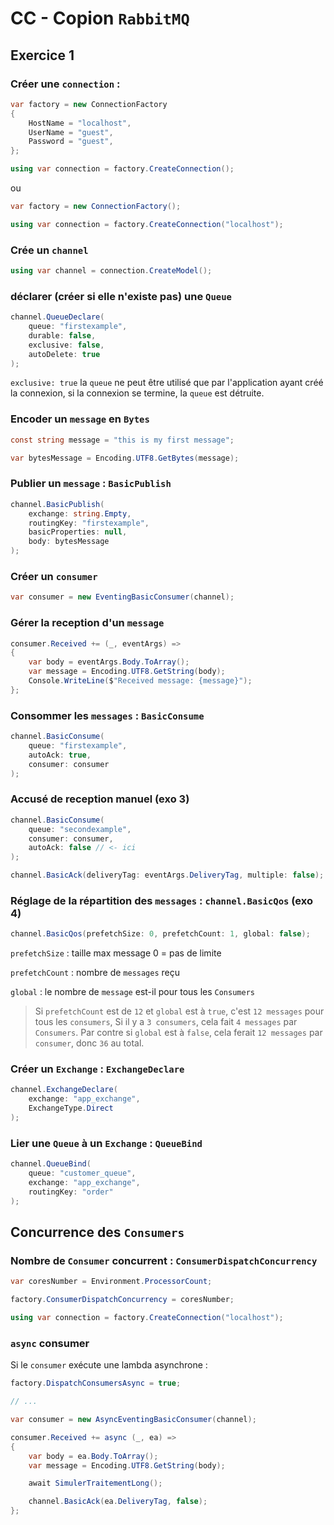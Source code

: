 # CC - Copion `RabbitMQ`

## Exercice 1

### Créer une `connection` :

```cs
var factory = new ConnectionFactory
{
    HostName = "localhost",
    UserName = "guest",
    Password = "guest",
};

using var connection = factory.CreateConnection();
```

ou

```cs
var factory = new ConnectionFactory();

using var connection = factory.CreateConnection("localhost");
```



### Crée un `channel`

```cs
using var channel = connection.CreateModel();
```



### déclarer (créer si elle n'existe pas) une `Queue`

```cs
channel.QueueDeclare(
    queue: "firstexample",
    durable: false,
    exclusive: false,
    autoDelete: true
);
```

`exclusive: true` la `queue` ne peut être utilisé que par l'application ayant créé la connexion, si la connexion se termine, la `queue` est détruite.

### Encoder un `message` en `Bytes`

```cs
const string message = "this is my first message";

var bytesMessage = Encoding.UTF8.GetBytes(message);
```



### Publier un `message` : `BasicPublish`

```cs
channel.BasicPublish(
    exchange: string.Empty,
    routingKey: "firstexample",
    basicProperties: null,
    body: bytesMessage
);
```



### Créer un `consumer`

```cs
var consumer = new EventingBasicConsumer(channel);
```



### Gérer la reception d'un `message`

```cs
consumer.Received += (_, eventArgs) =>
{
    var body = eventArgs.Body.ToArray();
    var message = Encoding.UTF8.GetString(body);
    Console.WriteLine($"Received message: {message}");
};
```



### Consommer les `messages` : `BasicConsume`

```cs
channel.BasicConsume(
    queue: "firstexample",
    autoAck: true,
    consumer: consumer
);
```



### Accusé de reception manuel (exo 3)

```cs
channel.BasicConsume(
    queue: "secondexample",
    consumer: consumer,
    autoAck: false // <- ici
);
```

```cs
channel.BasicAck(deliveryTag: eventArgs.DeliveryTag, multiple: false);
```



### Réglage de la répartition des `messages` : `channel.BasicQos` (exo 4)

```cs
channel.BasicQos(prefetchSize: 0, prefetchCount: 1, global: false);
```

`prefetchSize` : taille max message 0 = pas de limite

`prefetchCount` : nombre de `messages` reçu

`global` : le nombre de `message` est-il pour tous les `Consumers`

> Si `prefetchCount` est de `12` et `global` est à `true`, c'est `12 messages` pour tous les `consumers`, Si il y a `3 consumers`, cela fait `4 messages` par `Consumers`. Par contre si `global` est à `false`, cela ferait `12 messages` par `consumer`, donc `36` au total.



### Créer un `Exchange` : `ExchangeDeclare`

```cs
channel.ExchangeDeclare(
    exchange: "app_exchange",
    ExchangeType.Direct
);
```



### Lier une `Queue` à un `Exchange` : `QueueBind`

```cs
channel.QueueBind(
    queue: "customer_queue",
    exchange: "app_exchange",
    routingKey: "order"
);
```



## Concurrence des `Consumers`

 ### Nombre de `Consumer` concurrent : `ConsumerDispatchConcurrency`

```cs
var coresNumber = Environment.ProcessorCount;

factory.ConsumerDispatchConcurrency = coresNumber;

using var connection = factory.CreateConnection("localhost");
```



### `async` consumer

Si le `consumer` exécute une lambda asynchrone :

```cs
factory.DispatchConsumersAsync = true;

// ...

var consumer = new AsyncEventingBasicConsumer(channel);

consumer.Received += async (_, ea) =>
{
    var body = ea.Body.ToArray();
    var message = Encoding.UTF8.GetString(body);

    await SimulerTraitementLong();

    channel.BasicAck(ea.DeliveryTag, false);
};
```

